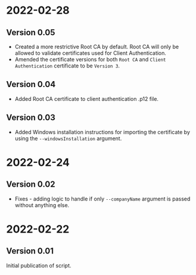 # 2022-02-28
## Version 0.05
* Created a more restrictive Root CA by default. Root CA will only be allowed to validate certificates used for Client Authentication.
* Amended the certificate versions for both `Root CA` and `Client Authentication` certificate to be `Version 3`.

## Version 0.04
* Added Root CA certificate to client authentication .p12 file.

## Version 0.03
* Added Windows installation instructions for importing the certificate by using the `--windowsInstallation` argument.


# 2022-02-24
## Version 0.02
* Fixes - adding logic to handle if only `--companyName` argument is passed without anything else.


# 2022-02-22
## Version 0.01
Initial publication of script.
